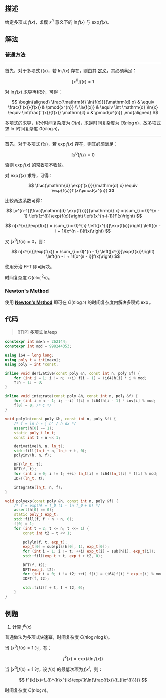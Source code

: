 ## 描述

给定多项式 $f(x)$，求模 $x^{n}$ 意义下的 $\ln{f(x)}$ 与 $\exp{f(x)}$。

## 解法

### 普通方法

* * *

首先，对于多项式 $f(x)$，若 $\ln{f(x)}$ 存在，则由其 [定义](intro/#_5)，其必须满足：

$$
[x^{0}]f(x)=1
$$

对 $\ln{f(x)}$ 求导再积分，可得：

$$
\begin{aligned}
    \frac{\mathrm{d} \ln{f(x)}}{\mathrm{d} x} & \equiv \frac{f'(x)}{f(x)} & \pmod{x^{n}} \\
    \ln{f(x)} & \equiv \int \mathrm{d} \ln{x} \equiv \int\frac{f'(x)}{f(x)} \mathrm{d} x & \pmod{x^{n}}
\end{aligned}
$$

多项式的求导，积分时间复杂度为 $O(n)$，求逆时间复杂度为 $O(n\log{n})$，故多项式求 $\ln$ 时间复杂度 $O(n\log{n})$。

* * *

首先，对于多项式 $f(x)$，若 $\exp{f(x)}$ 存在，则其必须满足：

$$
[x^{0}]f(x)=0
$$

否则 $\exp{f(x)}$ 的常数项不收敛。

对 $\exp{f(x)}$ 求导，可得：

$$
\frac{\mathrm{d} \exp{f(x)}}{\mathrm{d} x} \equiv \exp{f(x)}f'(x)\pmod{x^{n}}
$$

比较两边系数可得：

$$
[x^{n-1}]\frac{\mathrm{d} \exp{f(x)}}{\mathrm{d} x} = \sum_{i = 0}^{n - 1} \left([x^{i}]\exp{f(x)}\right) \left([x^{n-i-1}]f'(x)\right)
$$

$$
n[x^{n}]\exp{f(x)} = \sum_{i = 0}^{n} \left([x^{i}]\exp{f(x)}\right) \left((n - i + 1)[x^{n - i}]f(x)\right)
$$

又 $[x^{0}]f(x)=0$，则：

$$
n[x^{n}]\exp{f(x)} = \sum_{i = 0}^{n - 1} \left([x^{i}]\exp{f(x)}\right) \left((n - i + 1)[x^{n - i}]f(x)\right)
$$

使用分治 FFT 即可解决。

时间复杂度 $O(n\log^{2}{n})$。

### Newton's Method

使用 [**Newton's Method**](./newton.md#newtons-method) 即可在 $O(n\log{n})$ 的时间复杂度内解决多项式 $\exp$。

## 代码

> [!TIP] **多项式 ln/exp**
```cpp
constexpr int maxn = 262144;
constexpr int mod = 998244353;

using i64 = long long;
using poly_t = int[maxn];
using poly = int *const;

inline void derivative(const poly &h, const int n, poly &f) {
    for (int i = 1; i != n; ++i) f[i - 1] = (i64)h[i] * i % mod;
    f[n - 1] = 0;
}

inline void integrate(const poly &h, const int n, poly &f) {
    for (int i = n - 1; i; --i) f[i] = (i64)h[i - 1] * inv[i] % mod;
    f[0] = 0; /* C */
}

void polyln(const poly &h, const int n, poly &f) {
    /* f = ln h = ∫ h' / h dx */
    assert(h[0] == 1);
    static poly_t ln_t;
    const int t = n << 1;

    derivative(h, n, ln_t);
    std::fill(ln_t + n, ln_t + t, 0);
    polyinv(h, n, f);

    DFT(ln_t, t);
    DFT(f, t);
    for (int i = 0; i != t; ++i) ln_t[i] = (i64)ln_t[i] * f[i] % mod;
    IDFT(ln_t, t);

    integrate(ln_t, n, f);
}

void polyexp(const poly &h, const int n, poly &f) {
    /* f = exp(h) = f_0 (1 - ln f_0 + h) */
    assert(h[0] == 0);
    static poly_t exp_t;
    std::fill(f, f + n + n, 0);
    f[0] = 1;
    for (int t = 2; t <= n; t <<= 1) {
        const int t2 = t << 1;

        polyln(f, t, exp_t);
        exp_t[0] = sub(pls(h[0], 1), exp_t[0]);
        for (int i = 1; i != t; ++i) exp_t[i] = sub(h[i], exp_t[i]);
        std::fill(exp_t + t, exp_t + t2, 0);

        DFT(f, t2);
        DFT(exp_t, t2);
        for (int i = 0; i != t2; ++i) f[i] = (i64)f[i] * exp_t[i] % mod;
        IDFT(f, t2);

        std::fill(f + t, f + t2, 0);
    }
}
```

## 例题

1. 计算 $f^{k}(x)$

普通做法为多项式快速幂，时间复杂度 $O(n\log{n}\log{k})$。

当 $[x^{0}]f(x)=1$ 时，有：

$$
f^{k}(x)=\exp{(k\ln{f(x)})}
$$

当 $[x^{0}]f(x)\neq 1$ 时，设 $f(x)$ 的最低次项为 $f_{i}x^{i}$，则：

$$
f^{k}(x)=f_{i}^{k}x^{ik}\exp{(k\ln{\frac{f(x)}{f_{i}x^{i}}})}
$$

时间复杂度 $O(n\log{n})$。

